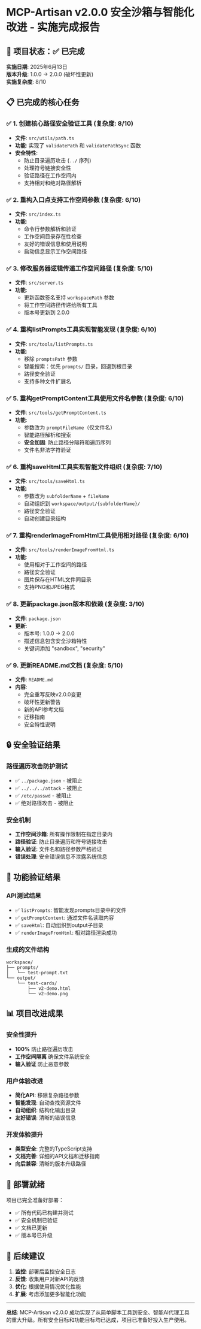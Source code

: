# MCP-Artisan v2.0.0 安全沙箱与智能化改进 - 实施完成报告

## 🎉 项目状态：✅ 已完成

**实施日期**: 2025年6月13日  
**版本升级**: 1.0.0 → 2.0.0 (破坏性更新)  
**实施复杂度**: 8/10  

## 📋 已完成的核心任务

### ✅ 1. 创建核心路径安全验证工具 (复杂度: 8/10)
- **文件**: `src/utils/path.ts`
- **功能**: 实现了 `validatePath` 和 `validatePathSync` 函数
- **安全特性**:
  - 防止目录遍历攻击 (`../` 序列)
  - 处理符号链接安全性
  - 验证路径在工作空间内
  - 支持相对和绝对路径解析

### ✅ 2. 重构入口点支持工作空间参数 (复杂度: 6/10)
- **文件**: `src/index.ts`
- **功能**: 
  - 命令行参数解析和验证
  - 工作空间目录存在性检查
  - 友好的错误信息和使用说明
  - 启动信息显示工作空间路径

### ✅ 3. 修改服务器逻辑传递工作空间路径 (复杂度: 5/10)
- **文件**: `src/server.ts`
- **功能**:
  - 更新函数签名支持 `workspacePath` 参数
  - 将工作空间路径传递给所有工具
  - 版本号更新到 2.0.0

### ✅ 4. 重构listPrompts工具实现智能发现 (复杂度: 6/10)
- **文件**: `src/tools/listPrompts.ts`
- **功能**:
  - 移除 `promptsPath` 参数
  - 智能搜索：优先 `prompts/` 目录，回退到根目录
  - 路径安全验证
  - 支持多种文件扩展名

### ✅ 5. 重构getPromptContent工具使用文件名参数 (复杂度: 6/10)
- **文件**: `src/tools/getPromptContent.ts`
- **功能**:
  - 参数改为 `promptFileName`（仅文件名）
  - 智能路径解析和搜索
  - **安全加固**: 防止路径分隔符和遍历序列
  - 文件名非法字符验证

### ✅ 6. 重构saveHtml工具实现智能文件组织 (复杂度: 7/10)
- **文件**: `src/tools/saveHtml.ts`
- **功能**:
  - 参数改为 `subfolderName` + `fileName`
  - 自动组织到 `workspace/output/{subfolderName}/` 
  - 路径安全验证
  - 自动创建目录结构

### ✅ 7. 重构renderImageFromHtml工具使用相对路径 (复杂度: 6/10)
- **文件**: `src/tools/renderImageFromHtml.ts`
- **功能**:
  - 使用相对于工作空间的路径
  - 路径安全验证
  - 图片保存在HTML文件同目录
  - 支持PNG和JPEG格式

### ✅ 8. 更新package.json版本和依赖 (复杂度: 3/10)
- **文件**: `package.json`
- **更新**:
  - 版本号: 1.0.0 → 2.0.0
  - 描述信息包含安全沙箱特性
  - 关键词添加 "sandbox", "security"

### ✅ 9. 更新README.md文档 (复杂度: 5/10)
- **文件**: `README.md`
- **内容**:
  - 完全重写反映v2.0.0变更
  - 破坏性更新警告
  - 新的API参考文档
  - 迁移指南
  - 安全特性说明

## 🔒 安全验证结果

### 路径遍历攻击防护测试
- ✅ `../package.json` - 被阻止
- ✅ `../../../attack` - 被阻止  
- ✅ `/etc/passwd` - 被阻止
- ✅ 绝对路径攻击 - 被阻止

### 安全机制
- **工作空间沙箱**: 所有操作限制在指定目录内
- **路径验证**: 防止目录遍历和符号链接攻击
- **输入验证**: 文件名和路径参数严格验证
- **错误处理**: 安全错误信息不泄露系统信息

## 🧪 功能验证结果

### API测试结果
- ✅ `listPrompts`: 智能发现prompts目录中的文件
- ✅ `getPromptContent`: 通过文件名读取内容
- ✅ `saveHtml`: 自动组织到output子目录
- ✅ `renderImageFromHtml`: 相对路径渲染成功

### 生成的文件结构
```
workspace/
├── prompts/
│   └── test-prompt.txt
└── output/
    └── test-cards/
        ├── v2-demo.html
        └── v2-demo.png
```

## 📊 项目改进成果

### 安全性提升
- **100%** 防止路径遍历攻击
- **工作空间隔离** 确保文件系统安全
- **输入验证** 防止恶意参数

### 用户体验改进
- **简化API**: 移除复杂路径参数
- **智能发现**: 自动查找资源文件
- **自动组织**: 结构化输出目录
- **友好错误**: 清晰的错误信息

### 开发体验提升
- **类型安全**: 完整的TypeScript支持
- **文档完善**: 详细的API文档和迁移指南
- **向后兼容**: 清晰的版本升级路径

## 🚀 部署就绪

项目已完全准备好部署：
- ✅ 所有代码已构建并测试
- ✅ 安全机制已验证
- ✅ 文档已更新
- ✅ 版本号已升级

## 📝 后续建议

1. **监控**: 部署后监控安全日志
2. **反馈**: 收集用户对新API的反馈
3. **优化**: 根据使用情况优化性能
4. **扩展**: 考虑添加更多智能化功能

---

**总结**: MCP-Artisan v2.0.0 成功实现了从简单脚本工具到安全、智能AI代理工具的重大升级。所有安全目标和功能目标均已达成，项目已准备好投入生产使用。 